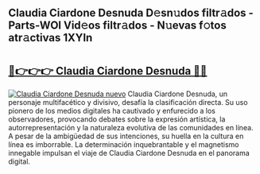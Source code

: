 ## Claudia Ciardone Desnuda D𝚎sn𝚞dos filtr𝚊dos - Parts-WOl Vid𝚎os filtr𝚊dos - N𝚞evas f𝚘tos atr𝚊ctivas 1XYIn

# <h2><a href="http://mb4qs5.tromn.icu/?c=Claudia+Ciardone+Desnuda">🔗👉👉👉 Claudia Ciardone Desnuda 🔗🔗</a></h2>

[![Claudia Ciardone Desnuda nuevo](https://i.imgur.com/pEAQMta.gif)](http://mb4qs5.tromn.icu/?c=Claudia+Ciardone+Desnuda)
Claudia Ciardone Desnuda, un personaje multifacético y divisivo, desafía la clasificación directa. Su uso pionero de los medios digitales ha cautivado y enfurecido a los observadores, provocando debates sobre la expresión artística, la autorrepresentación y la naturaleza evolutiva de las comunidades en línea. A pesar de la ambigüedad de sus intenciones, su huella en la cultura en línea es imborrable. La determinación inquebrantable y el magnetismo innegable impulsan el viaje de Claudia Ciardone Desnuda en el panorama digital.
